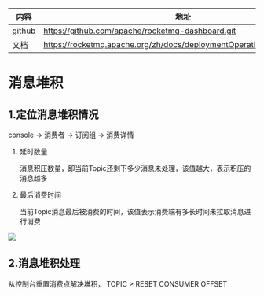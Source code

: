 | 内容   | 地址                                                         |
| ------ | ------------------------------------------------------------ |
| github | https://github.com/apache/rocketmq-dashboard.git             |
| 文档   | https://rocketmq.apache.org/zh/docs/deploymentOperations/17Dashboard |



# 消息堆积

## 1.定位消息堆积情况

console -> 消费者 -> 订阅组 -> 消费详情

1. 延时数量

   消息积压数量，即当前Topic还剩下多少消息未处理，该值越大，表示积压的消息越多

2. 最后消费时间

   当前Topic消息最后被消费的时间，该值表示消费端有多长时间未拉取消息进行消费

![](E:\work\文档\doc\image\rocketMq\rocketmq_msg_delay_judge.jpg)



## 2.消息堆积处理

从控制台重置消费点解决堆积， TOPIC > RESET CONSUMER OFFSET 

